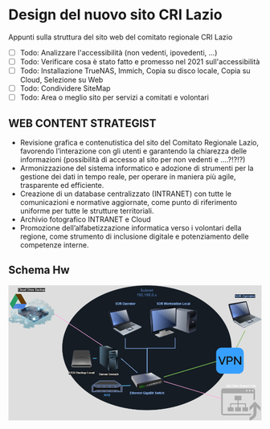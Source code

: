 # Design del nuovo sito CRI Lazio

Appunti sulla struttura del sito web del comitato regionale CRI Lazio

- [ ] Todo: Analizzare l'accessibilità (non vedenti, ipovedenti, ...)
- [ ] Todo: Verificare cosa è stato fatto e promesso nel 2021 sull'accessibilità
- [ ] Todo: Installazione TrueNAS, Immich, Copia su disco locale, Copia su Cloud, Selezione su Web
- [ ] Todo: Condividere SiteMap
- [ ] Todo: Area o meglio sito per servizi a comitati e volontari

## WEB CONTENT STRATEGIST

- Revisione grafica e contenutistica del sito del Comitato Regionale Lazio, favorendo l’interazione con gli utenti e garantendo la chiarezza delle informazioni (possibilità di accesso al sito per non vedenti e ….?!?!?)
- Armonizzazione del sistema informatico e adozione di strumenti per la gestione dei dati in tempo reale, per operare in maniera più agile, trasparente ed efficiente.
- Creazione di un database centralizzato (INTRANET) con tutte le comunicazioni e normative aggiornate, come punto di riferimento uniforme per tutte le strutture territoriali.
- Archivio fotografico INTRANET e Cloud
- Promozione dell’alfabetizzazione informatica verso i volontari della regione, come strumento di inclusione digitale e potenziamento delle competenze interne.

## Schema Hw

![alt text](images/SOR_Infrastructure.drawio.png)
